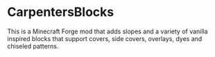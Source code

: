 CarpentersBlocks
================

This is a Minecraft Forge mod that adds slopes and a variety of vanilla inspired blocks that support covers, side covers, overlays, dyes and chiseled patterns.
